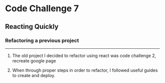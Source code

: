 # Code Challenge 7

## Reacting Quickly

### Refactoring a previous project

---

1. The old project I decided to refactor using react was code challenge 2, recreate google page

2. When through proper steps in order to refactor, I followed useful guides to create and deploy.



